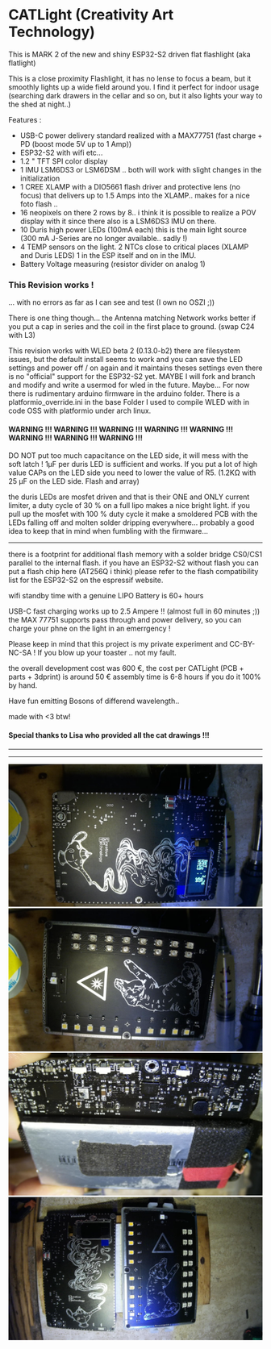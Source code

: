 # CATLight (Creativity Art Technology)

This is MARK 2 of the new and shiny ESP32-S2 driven flat flashlight (aka flatlight)

This is a close proximity Flashlight, it has no lense to focus a beam, but it smoothly lights up a wide field around you. I find it perfect for indoor usage (searching dark drawers in the cellar and so on, but it also lights your way to the shed at night..)

Features : 
- USB-C power delivery standard realized with a MAX77751 (fast charge + PD (boost mode 5V up to 1 Amp))
- ESP32-S2 with wifi etc...
- 1.2 " TFT SPI color display
- 1 IMU LSM6DS3 or LSM6DSM .. both will work with slight changes in the initialization
- 1 CREE XLAMP with a DIO5661 flash driver and protective lens (no focus) that delivers up to 1.5 Amps into the XLAMP.. makes for a nice foto flash ..
- 16 neopixels on there 2 rows by 8.. i think it is possible to realize a POV display with it since there also is a LSM6DS3 IMU on there.
- 10 Duris high power LEDs (100mA each) this is the main light source (300 mA J-Series are no longer available.. sadly !)
- 4 TEMP sensors on the light. 2 NTCs close to critical places (XLAMP and Duris LEDS) 1 in the ESP itself and on in the IMU.
- Battery Voltage measuring (resistor divider on analog 1)

### This Revision works ! 

... with no errors as far as I can see and test (I own no OSZI ;))

There is one thing though... the Antenna matching Network works better if you put a cap in series and the coil in the first place to ground. (swap C24 with L3)

This revision works with WLED beta 2 (0.13.0-b2) there are filesystem issues, but the default install seems to work and you can save the LED settings and power off / on again and it maintains theses settings even there is no "official" support for the ESP32-S2 yet.
MAYBE I will fork and branch and modify and write a usermod for wled in the future. Maybe...
For now there is rudimentary arduino firmware in the arduino folder.
There is a platformio_override.ini in the base Folder I used to compile WLED with in code OSS with platformio under arch linux.


#### WARNING !!! WARNING !!! WARNING !!! WARNING !!! WARNING !!! WARNING !!! WARNING !!! WARNING !!! 

DO NOT put too much capacitance on the LED side, it will mess with the soft latch ! 1µF per duris LED is sufficient and works.
If you put a lot of high value CAPs on the LED side you need to lower the value of R5. (1.2KΩ with 25 µF on the LED side. Flash and array)

the duris LEDs are mosfet driven and that is their ONE and ONLY current limiter, a duty cycle of 30 % on a full lipo makes a nice bright light.
if you pull up the mosfet with 100 % duty cycle it make a smoldered PCB with the LEDs falling off and molten solder dripping everywhere... 
probably a good idea to keep that in mind when fumbling with the firmware...
___

there is a footprint for additional flash memory with a solder bridge CS0/CS1 parallel to the internal flash. if you have an ESP32-S2 without flash you can put a flash chip here (AT256Q i think) please refer to the flash compatibility list for the ESP32-S2 on the espressif website.

wifi standby time with a genuine LIPO Battery is 60+ hours

USB-C fast charging works up to 2.5 Ampere !! (almost full in 60 minutes ;))
the MAX 77751 supports pass through and power delivery, so you can charge your phne on the light in an emerrgency !

Please keep in mind that this project is my private experiment and CC-BY-NC-SA !
If you blow up your toaster .. not my fault.

the overall development cost was 600 €, the cost per CATLight (PCB + parts + 3dprint) is around 50 € assembly time is 6-8 hours if you do it 100% by hand.

Have fun emitting Bosons of differend wavelength..

made with <3 btw!

#### Special thanks to Lisa who provided all the cat drawings !!!
___
___


![screen1](https://github.com/specs32/catlight/blob/master/catlight_MK2/Screenshot%202021-08-22%2008-15-09.png)
![screen2](https://github.com/specs32/catlight/blob/master/catlight_MK2/Screenshot%202021-08-22%2008-15-27.png)
![screen3](https://github.com/specs32/catlight/blob/master/catlight_MK2/Screenshot%202021-08-22%2008-27-51.png)
![screen4](https://github.com/specs32/catlight/blob/master/catlight_MK2/Screenshot%202021-09-01%2018-01-33.png)

